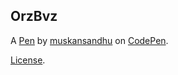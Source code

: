 OrzBvz
------


A [Pen](https://codepen.io/muskansandhu-the-bashful/pen/OrzBvz) by [muskansandhu](https://codepen.io/muskansandhu-the-bashful) on [CodePen](https://codepen.io).

[License](https://codepen.io/muskansandhu-the-bashful/pen/OrzBvz/license).